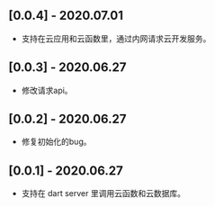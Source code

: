 ## [0.0.4] - 2020.07.01

* 支持在云应用和云函数里，通过内网请求云开发服务。

## [0.0.3] - 2020.06.27

* 修改请求api。

## [0.0.2] - 2020.06.27

* 修复初始化的bug。

## [0.0.1] - 2020.06.27

* 支持在 dart server 里调用云函数和云数据库。
